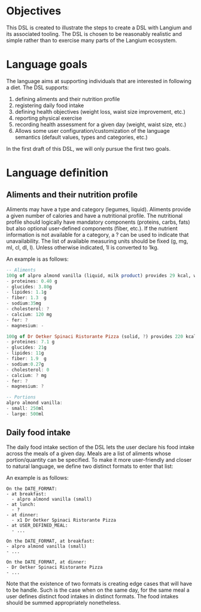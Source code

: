 # Objectives
This DSL is created to illustrate the steps to create a DSL with Langium and its associated tooling. The DSL is chosen to be reasonably realistic and simple rather than to exercise many parts of the Langium ecosystem.

# Language goals
The language aims at supporting individuals that are interested in following a diet. The DSL supports:
1. defining aliments and their nutrition profile
2. registering daily food intake
3. defining health objectives (weight loss, waist size improvement, etc.)
4. reporting physical exercise
5. recording health assessment for a given day (weight, waist size, etc.)
6. Allows some user configuration/customization of the language semantics (default values, types and categories, etc.)
 
In the first draft of this DSL, we will only pursue the first two goals.

# Language definition
## Aliments and their nutrition profile
Aliments may have a type and category (legumes, liquid). Aliments provide a given number of calories and have a nutritional profile.
The nutritional profile should logically have mandatory components (proteins, carbs, fats) but also optional user-defined components (fiber, etc.).
If the nutrient information is not available for a category, a ? can be used to indicate that unavailability. The list of available measuring units should be fixed (g, mg, ml, cl, dl, l). Unless otherwise indicated, 1l is converted to 1kg.

An example is as follows:

```haskell
-- Aliments
100g of alpro almond vanilla (liquid, milk product) provides 29 kcal, with the following nutrients:
- proteines: 0.40 g
- glucides: 3.80g
- lipides: 1.1g
- fiber: 1.3  g
- sodium:35mg
- cholesterol: ?
- calcium: 120 mg
- fer: ?
- magnesium: -

100g of Dr Oetker Spinaci Ristorante Pizza (solid, ?) provides 220 kcal, with the following nutrients:
- proteines: 7.1 g
- glucides: 21g
- lipides: 11g
- fiber: 1.9  g
- sodium:0.27g
- cholesterol: 0
- calcium: ? mg
- fer: ?
- magnesium: ?

-- Portions
alpro almond vanilla:
- small: 250ml
- large: 500ml

```

## Daily food intake
The daily food intake section of the DSL lets the user declare his food intake across the meals of a given day. Meals are a list of aliments whose portion/quantity can be specified. To make it more user-friendly and closer to natural language, we define two distinct formats to enter that list:

An example is as follows:

```
On the DATE_FORMAT:
- at breakfast:
  - alpro almond vanilla (small)
- at lunch:
  - ?
- at dinner:
  - x1 Dr Oetker Spinaci Ristorante Pizza
- at USER_DEFINED_MEAL:
  - ...

On the DATE_FORMAT, at breakfast:
- alpro almond vanilla (small)
- ...

On the DATE_FORMAT, at dinner:
- Dr Oetker Spinaci Ristorante Pizza
- ...

```

Note that the existence of two formats is creating edge cases that will have to be handle. Such is the case when on the same day, for the same meal a user defines distinct food intakes in distinct formats. The food intakes should be summed appropriately nonetheless.
